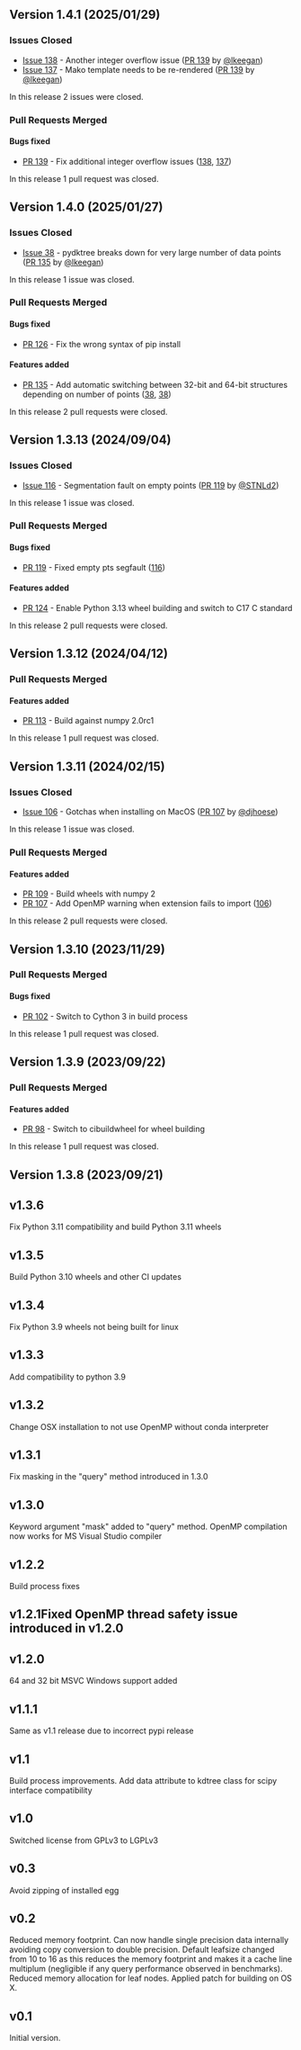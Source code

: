 ## Version 1.4.1 (2025/01/29)

### Issues Closed

* [Issue 138](https://github.com/storpipfugl/pykdtree/issues/138) - Another integer overflow issue ([PR 139](https://github.com/storpipfugl/pykdtree/pull/139) by [@lkeegan](https://github.com/lkeegan))
* [Issue 137](https://github.com/storpipfugl/pykdtree/issues/137) - Mako template needs to be re-rendered ([PR 139](https://github.com/storpipfugl/pykdtree/pull/139) by [@lkeegan](https://github.com/lkeegan))

In this release 2 issues were closed.

### Pull Requests Merged

#### Bugs fixed

* [PR 139](https://github.com/storpipfugl/pykdtree/pull/139) - Fix additional integer overflow issues ([138](https://github.com/storpipfugl/pykdtree/issues/138), [137](https://github.com/storpipfugl/pykdtree/issues/137))

In this release 1 pull request was closed.


## Version 1.4.0 (2025/01/27)

### Issues Closed

* [Issue 38](https://github.com/storpipfugl/pykdtree/issues/38) - pydktree breaks down for very large number of data points ([PR 135](https://github.com/storpipfugl/pykdtree/pull/135) by [@lkeegan](https://github.com/lkeegan))

In this release 1 issue was closed.

### Pull Requests Merged

#### Bugs fixed

* [PR 126](https://github.com/storpipfugl/pykdtree/pull/126) - Fix the wrong syntax of pip install

#### Features added

* [PR 135](https://github.com/storpipfugl/pykdtree/pull/135) - Add automatic switching between 32-bit and 64-bit structures depending on number of points ([38](https://github.com/storpipfugl/pykdtree/issues/38), [38](https://github.com/storpipfugl/pykdtree/issues/38))

In this release 2 pull requests were closed.


## Version 1.3.13 (2024/09/04)

### Issues Closed

* [Issue 116](https://github.com/storpipfugl/pykdtree/issues/116) - Segmentation fault on empty points ([PR 119](https://github.com/storpipfugl/pykdtree/pull/119) by [@STNLd2](https://github.com/STNLd2))

In this release 1 issue was closed.

### Pull Requests Merged

#### Bugs fixed

* [PR 119](https://github.com/storpipfugl/pykdtree/pull/119) - Fixed empty pts segfault ([116](https://github.com/storpipfugl/pykdtree/issues/116))

#### Features added

* [PR 124](https://github.com/storpipfugl/pykdtree/pull/124) - Enable Python 3.13 wheel building and switch to C17 C standard

In this release 2 pull requests were closed.



## Version 1.3.12 (2024/04/12)

### Pull Requests Merged

#### Features added

* [PR 113](https://github.com/storpipfugl/pykdtree/pull/113) - Build against numpy 2.0rc1

In this release 1 pull request was closed.


## Version 1.3.11 (2024/02/15)

### Issues Closed

* [Issue 106](https://github.com/storpipfugl/pykdtree/issues/106) - Gotchas when installing on MacOS ([PR 107](https://github.com/storpipfugl/pykdtree/pull/107) by [@djhoese](https://github.com/djhoese))

In this release 1 issue was closed.

### Pull Requests Merged

#### Features added

* [PR 109](https://github.com/storpipfugl/pykdtree/pull/109) - Build wheels with numpy 2
* [PR 107](https://github.com/storpipfugl/pykdtree/pull/107) - Add OpenMP warning when extension fails to import ([106](https://github.com/storpipfugl/pykdtree/issues/106))

In this release 2 pull requests were closed.


## Version 1.3.10 (2023/11/29)

### Pull Requests Merged

#### Bugs fixed

* [PR 102](https://github.com/storpipfugl/pykdtree/pull/102) - Switch to Cython 3 in build process

In this release 1 pull request was closed.


## Version 1.3.9 (2023/09/22)

### Pull Requests Merged

#### Features added

* [PR 98](https://github.com/storpipfugl/pykdtree/pull/98) - Switch to cibuildwheel for wheel building

In this release 1 pull request was closed.


## Version 1.3.8 (2023/09/21)


## v1.3.6

Fix Python 3.11 compatibility and build Python 3.11 wheels

## v1.3.5

Build Python 3.10 wheels and other CI updates

## v1.3.4

Fix Python 3.9 wheels not being built for linux

## v1.3.3

Add compatibility to python 3.9

## v1.3.2

Change OSX installation to not use OpenMP without conda interpreter

## v1.3.1

Fix masking in the "query" method introduced in 1.3.0

## v1.3.0

Keyword argument "mask" added to "query" method. OpenMP compilation now works for MS Visual Studio compiler

## v1.2.2

Build process fixes

## v1.2.1Fixed OpenMP thread safety issue introduced in v1.2.0

## v1.2.0

64 and 32 bit MSVC Windows support added

## v1.1.1

Same as v1.1 release due to incorrect pypi release

## v1.1

Build process improvements. Add data attribute to kdtree class for scipy interface compatibility

## v1.0

Switched license from GPLv3 to LGPLv3

## v0.3

Avoid zipping of installed egg

## v0.2

Reduced memory footprint. Can now handle single precision data internally avoiding copy conversion to double precision. Default leafsize changed from 10 to 16 as this reduces the memory footprint and makes it a cache line multiplum (negligible if any query performance observed in benchmarks). Reduced memory allocation for leaf nodes. Applied patch for building on OS X.

## v0.1

Initial version.
